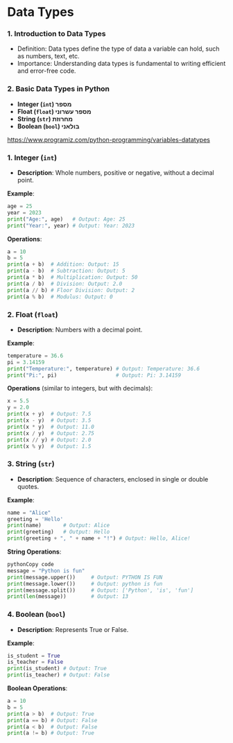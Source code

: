 # Data Types

### 1. **Introduction to Data Types**

- Definition: Data types define the type of data a variable can hold, such as numbers, text, etc.
- Importance: Understanding data types is fundamental to writing efficient and error-free code.

### 2. **Basic Data Types in Python**

- **Integer (`int`) מספר**
- **Float (`float`) מספר עשרוני**
- **String (`str`) מחרוזת**
- **Boolean (`bool`) בולאני**

https://www.programiz.com/python-programming/variables-datatypes

### 1. **Integer (`int`)**

- **Description**: Whole numbers, positive or negative, without a decimal point.

**Example**:

```python
age = 25
year = 2023
print("Age:", age)   # Output: Age: 25
print("Year:", year) # Output: Year: 2023
```

**Operations**:

```python
a = 10
b = 5
print(a + b)  # Addition: Output: 15
print(a - b)  # Subtraction: Output: 5
print(a * b)  # Multiplication: Output: 50
print(a / b)  # Division: Output: 2.0
print(a // b) # Floor Division: Output: 2
print(a % b)  # Modulus: Output: 0
```

### 2. **Float (`float`)**

- **Description**: Numbers with a decimal point.

**Example**:

```python
temperature = 36.6
pi = 3.14159
print("Temperature:", temperature) # Output: Temperature: 36.6
print("Pi:", pi)                   # Output: Pi: 3.14159
```

**Operations** (similar to integers, but with decimals):

```python
x = 5.5
y = 2.0
print(x + y)  # Output: 7.5
print(x - y)  # Output: 3.5
print(x * y)  # Output: 11.0
print(x / y)  # Output: 2.75
print(x // y) # Output: 2.0
print(x % y)  # Output: 1.5
```

### 3. **String (`str`)**

- **Description**: Sequence of characters, enclosed in single or double quotes.

**Example**:

```python
name = "Alice"
greeting = 'Hello'
print(name)       # Output: Alice
print(greeting)   # Output: Hello
print(greeting + ", " + name + "!") # Output: Hello, Alice!
```

**String Operations**:

```python
pythonCopy code
message = "Python is fun"
print(message.upper())     # Output: PYTHON IS FUN
print(message.lower())     # Output: python is fun
print(message.split())     # Output: ['Python', 'is', 'fun']
print(len(message))        # Output: 13

```

### 4. **Boolean (`bool`)**

- **Description**: Represents True or False.

**Example**:

```python
is_student = True
is_teacher = False
print(is_student) # Output: True
print(is_teacher) # Output: False
```

**Boolean Operations**:

```python
a = 10
b = 5
print(a > b)  # Output: True
print(a == b) # Output: False
print(a < b)  # Output: False
print(a != b) # Output: True
```